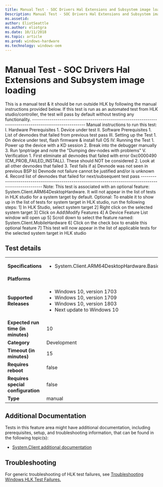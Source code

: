 ```yaml
---
title: Manual Test - SOC Drivers Hal Extensions and Subsystem image loading
Description: Manual Test - SOC Drivers Hal Extensions and Subsystem image loading
ms.assetid: 
author: EliotSeattle
ms.author: eliotgra
ms.date: 10/11/2018
ms.topic: article
ms.prod: windows-hardware
ms.technology: windows-oem
---
```


# Manual Test - SOC Drivers Hal Extensions and Subsystem image loading

This is a manual test & it should be run outside HLK by following the manual instructions provided below.
                                            If this test is run as an automated test from HLK studio/controller, the test will pass by default without testing any functionality.
                                            ---------------------------------------------------------------------------------------------------------
                                            Manual instructions to run this test:
                                            I.	Hardware Prerequisites
                                                1.	Device under test
                                            II.	Software Prerequisites
                                                1.	List of devnodes that failed from previous test pass
                                            III.	Setting up the Test
                                                1.	On device under test, flash firmware & install full OS
                                            IV.	Running the Test
                                                1.	Power up the device with a KD session
                                                2.	Break into the debugger manually
                                                3.	Run !pnptriage and note the "Dumping dev-nodes with problems"
                                            V.	Verification
                                                1.	First eliminate all devnodes that failed with error 0xc0000490 (CM_PROB_FAILED_INSTALL). These should NOT be considered
                                                2.	Look at all other devnodes that failed
                                                3.	Test fails if 
                                                    a)	Devnode was not seen in previous BSP 
                                                    b)	Devnode not failure cannot be justified and/or is unknown
                                                4.	Record list of devnodes that failed for next/subsequent test pass
                                            ---------------------------------------------------------------------------------------------------------
                                            Note: This test is associated with an optional feature: System.Client.ARM64DesktopHardware. It will not appear in the list of tests in HLK studio for a system target by default.
                                            Optional: To enable it to show up in the list of tests for system target in HLK studio, run the following steps:
                                            1] In HLK Studio, select system target
                                            2] Right click on the selected system target
                                            3] Click on Add\Modify Features
                                            4] A Device Feature List window will open up
                                            5] Scroll down to select the feature named: System.Client.MobileHardware 
                                            6] Click on the check box to enable this optional feature
                                            7] This test will now appear in the list of applicable tests for the selected system target in HLK studio
                                            

## Test details
|||
|---|---|
| **Specifications**  | <ul><li>System.Client.ARM64DesktopHardware.BasicFunctionality</li></ul> |  
| **Platforms**   | <ul></ul> |
| **Supported Releases** | <ul><li>Windows 10, version 1703</li><li>Windows 10, version 1709</li><li>Windows 10, version 1803</li><li>Next update to Windows 10</li></ul> |
|**Expected run time (in minutes)**| 10 |
|**Category**| Development |
|**Timeout (in minutes)**| 15 |
|**Requires reboot**| false |
|**Requires special configuration**| false |
|**Type**| manual |




## Additional Documentation
Tests in this feature area might have additional documentation, including prerequisites, setup, and troubleshooting information, that can be found in the following topic(s): <ul><li>[System.Client additional documentation](https:\//docs.microsoft.com/en-us/windows-hardware/test/hlk/testref/system-client-additional-documentation.md)</li></ul>

## Troubleshooting
For generic troubleshooting of HLK test failures, see [Troubleshooting Windows HLK Test Failures.](https://docs.microsoft.com/en-us/windows-hardware/HLK/troubleshooting.html)